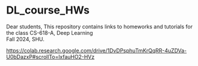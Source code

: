 # DL_course_HWs
Dear students,
This repository contains links to homeworks and tutorials for the class CS-618-A, Deep Learning  
Fall 2024, SHU.

https://colab.research.google.com/drive/1DvDPsphuTmKrQqRR-4uZDVa-U0bDazxP#scrollTo=lxfauHO2-HVz
